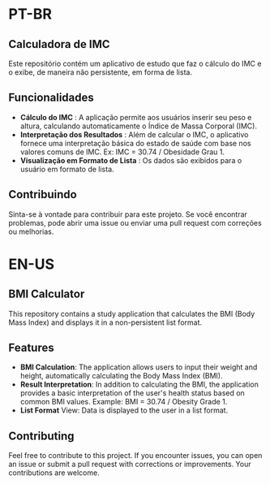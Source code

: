 # PT-BR

## Calculadora de IMC

Este repositório contém um aplicativo de estudo que faz o cálculo do IMC e o exibe, de maneira não persistente, em forma de lista.

## Funcionalidades

* **Cálculo do IMC** : A aplicação permite aos usuários inserir seu peso e altura, calculando automaticamente o Índice de Massa Corporal (IMC).
* **Interpretação dos Resultados** : Além de calcular o IMC, o aplicativo fornece uma interpretação básica do estado de saúde com base nos valores comuns de IMC. Ex: IMC = 30.74 / Obesidade  Grau 1.
* **Visualização em Formato de Lista** : Os dados são exibidos para o usuário em formato de lista.

## Contribuindo

Sinta-se à vontade para contribuir para este projeto. Se você encontrar problemas, pode abrir uma issue ou enviar uma pull request com correções ou melhorias.

# EN-US

## BMI Calculator

This repository contains a study application that calculates the BMI (Body Mass Index) and displays it in a non-persistent list format.

## Features

* **BMI Calculation**: The application allows users to input their weight and height, automatically calculating the Body Mass Index (BMI).
* **Result Interpretation**: In addition to calculating the BMI, the application provides a basic interpretation of the user's health status based on common BMI values. Example: BMI = 30.74 / Obesity Grade 1.
* **List Format** View: Data is displayed to the user in a list format.
  
## Contributing

Feel free to contribute to this project. If you encounter issues, you can open an issue or submit a pull request with corrections or improvements. Your contributions are welcome.
